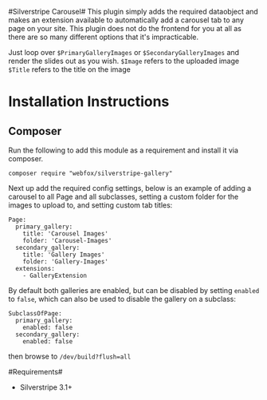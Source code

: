 #Silverstripe Carousel#
This plugin simply adds the required dataobject and makes an extension available to automatically add a carousel tab to any page on your site.
This plugin does not do the frontend for you at all as there are so many different options that it's impracticable.

Just loop over `$PrimaryGalleryImages` or `$SecondaryGalleryImages` and render the slides out as you wish.
`$Image` refers to the uploaded image
`$Title` refers to the title on the image

# Installation Instructions #
## Composer ##
Run the following to add this module as a requirement and install it via composer.

```
composer require "webfox/silverstripe-gallery"
```

Next up add the required config settings, below is an example of adding a carousel to all Page and all subclasses, setting a custom folder for
the images to upload to, and setting custom tab titles:

```
Page:
  primary_gallery:
    title: 'Carousel Images'
    folder: 'Carousel-Images'
  secondary_gallery:
    title: 'Gallery Images'
    folder: 'Gallery-Images'
  extensions:
    - GalleryExtension
```

By default both galleries are enabled, but can be disabled by setting `enabled` to `false`, which can also be used to disable the gallery on a subclass:

```
SubclassOfPage:
  primary_gallery:
    enabled: false
  secondary_gallery:
    enabled: false
```

then browse to `/dev/build?flush=all`

#Requirements#
* Silverstripe 3.1+
